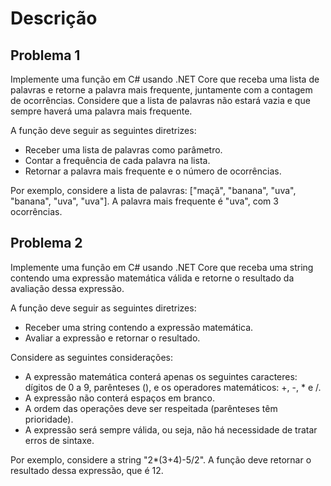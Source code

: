 # Descrição

## Problema 1

Implemente uma função em C# usando .NET Core que receba uma lista de palavras e retorne a palavra mais frequente, juntamente com a contagem de ocorrências. Considere que a lista de palavras não estará vazia e que sempre haverá uma palavra mais frequente.

A função deve seguir as seguintes diretrizes:

- Receber uma lista de palavras como parâmetro.
- Contar a frequência de cada palavra na lista.
- Retornar a palavra mais frequente e o número de ocorrências.

Por exemplo, considere a lista de palavras: ["maçã", "banana", "uva", "banana", "uva", "uva"].
A palavra mais frequente é "uva", com 3 ocorrências.

## Problema 2

Implemente uma função em C# usando .NET Core que receba uma string contendo uma expressão matemática válida e retorne o resultado da avaliação dessa expressão.

A função deve seguir as seguintes diretrizes:

- Receber uma string contendo a expressão matemática.
- Avaliar a expressão e retornar o resultado.

Considere as seguintes considerações:

- A expressão matemática conterá apenas os seguintes caracteres: dígitos de 0 a 9, parênteses (), e os operadores matemáticos: +, -, * e /.
- A expressão não conterá espaços em branco.
- A ordem das operações deve ser respeitada (parênteses têm prioridade).
- A expressão será sempre válida, ou seja, não há necessidade de tratar erros de sintaxe.

Por exemplo, considere a string "2*(3+4)-5/2". A função deve retornar o resultado dessa expressão, que é 12.
